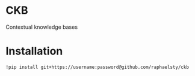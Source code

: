 # CKB
Contextual knowledge bases


# Installation
```
!pip install git+https://username:password@github.com/raphaelsty/ckb
```
